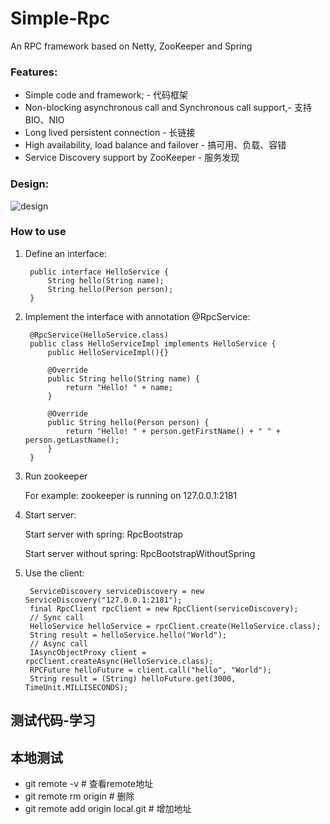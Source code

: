 # Simple-Rpc

An RPC framework based on Netty, ZooKeeper and Spring

### Features:

* Simple code and framework; - 代码框架
* Non-blocking asynchronous call and Synchronous call support,- 支持BIO、NIO
* Long lived persistent connection - 长链接
* High availability, load balance and failover - 搞可用、负载、容错
* Service Discovery support by ZooKeeper  - 服务发现

### Design:

![design](https://images2015.cnblogs.com/blog/434101/201603/434101-20160316102651631-1816064105.png)

### How to use

1. Define an interface:

		public interface HelloService { 
			String hello(String name); 
			String hello(Person person);
		}

2. Implement the interface with annotation @RpcService:

		@RpcService(HelloService.class)
		public class HelloServiceImpl implements HelloService {
			public HelloServiceImpl(){}
			
			@Override
			public String hello(String name) {
				return "Hello! " + name;
			}

			@Override
			public String hello(Person person) {
				return "Hello! " + person.getFirstName() + " " + person.getLastName();
			}
		}

3. Run zookeeper

   For example: zookeeper is running on 127.0.0.1:2181

4. Start server:

   Start server with spring: RpcBootstrap

   Start server without spring: RpcBootstrapWithoutSpring

5. Use the client:
 
		ServiceDiscovery serviceDiscovery = new ServiceDiscovery("127.0.0.1:2181");
		final RpcClient rpcClient = new RpcClient(serviceDiscovery);
		// Sync call
		HelloService helloService = rpcClient.create(HelloService.class);
		String result = helloService.hello("World");
		// Async call
		IAsyncObjectProxy client = rpcClient.createAsync(HelloService.class);
		RPCFuture helloFuture = client.call("hello", "World");
   		String result = (String) helloFuture.get(3000, TimeUnit.MILLISECONDS);


## 测试代码-学习

## 本地测试

+ git remote -v # 查看remote地址
+ git remote rm origin  # 删除
+ git remote add origin local.git # 增加地址

